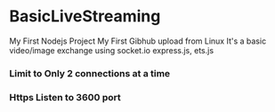 # BasicLiveStreaming
My First Nodejs Project
My First Gibhub upload from Linux
It's a basic video/image exchange using socket.io 
express.js, ets.js
### Limit to Only 2 connections at a time
### Https Listen to 3600 port
